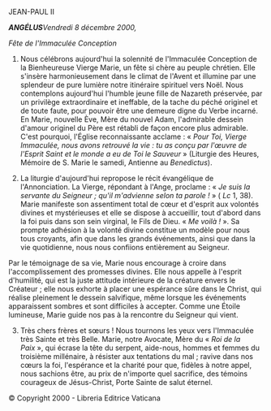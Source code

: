 JEAN-PAUL II

***ANGÉLUS****Vendredi 8 décembre 2000,*

*Fête de l'Immaculée Conception*

1. Nous célébrons aujourd'hui la solennité de l'Immaculée Conception de la Bienheureuse Vierge Marie, un fête si chère au peuple chrétien. Elle s'insère harmonieusement dans le climat de l'Avent et illumine par une splendeur de pure lumière notre itinéraire spirituel vers Noël. Nous contemplons aujourd'hui l'humble jeune fille de Nazareth préservée, par un privilège extraordinaire et ineffable, de la tache du péché originel et de toute faute, pour pouvoir être une demeure digne du Verbe incarné. En Marie, nouvelle Ève, Mère du nouvel Adam, l'admirable dessein d'amour originel du Père est rétabli de façon encore plus admirable. C'est pourquoi, l'Église reconnaissante acclame : « *Pour Toi, Vierge Immaculée, nous avons retrouvé la vie : tu as conçu par l'œuvre de l'Esprit Saint et le monde a eu de Toi le Sauveur* » (Liturgie des Heures, Mémoire de S. Marie le samedi, Antienne au *Benedictus*).

2. La liturgie d'aujourd'hui repropose le récit évangélique de l'Annonciation. La Vierge, répondant à l'Ange, proclame : « *Je suis la servante du Seigneur ; qu'il m'advienne selon ta parole !* » ( *Lc* 1, 38). Marie manifeste son assentiment total de cœur et d'esprit aux volontés divines et mystérieuses et elle se dispose à accueillir, tout d'abord dans la foi puis dans son sein virginal, le Fils de Dieu. « *Me voilà !* ». Sa prompte adhésion à la volonté divine constitue un modèle pour nous tous croyants, afin que dans les grands événements, ainsi que dans la vie quotidienne, nous nous confiions entièrement au Seigneur.

Par le témoignage de sa vie, Marie nous encourage à croire dans l'accomplissement des promesses divines. Elle nous appelle à l'esprit d'humilité, qui est la juste attitude intérieure de la créature envers le Créateur ; elle nous exhorte à placer une espérance sûre dans le Christ, qui réalise pleinement le dessein salvifique, même lorsque les événements apparaissent sombres et sont difficiles à accepter. Comme une Étoile lumineuse, Marie guide nos pas à la rencontre du Seigneur qui vient.

3. Très chers frères et sœurs ! Nous tournons les yeux vers l'Immaculée très Sainte et très Belle. Marie, notre Avocate, Mère du « *Roi de la Paix* », qui écrase la tête du serpent, aide-nous, hommes et femmes du troisième millénaire, à résister aux tentations du mal ; ravive dans nos cœurs la foi, l'espérance et la charité pour que, fidèles à notre appel, nous sachions être, au prix de n'importe quel sacrifice, des témoins courageux de Jésus-Christ, Porte Sainte de salut éternel.

© Copyright 2000 - Libreria Editrice Vaticana